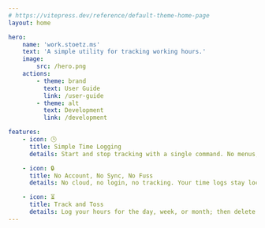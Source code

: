 ```yaml
---
# https://vitepress.dev/reference/default-theme-home-page
layout: home

hero:
    name: 'work.stoetz.ms'
    text: 'A simple utility for tracking working hours.'
    image:
        src: /hero.png
    actions:
        - theme: brand
          text: User Guide
          link: /user-guide
        - theme: alt
          text: Development
          link: /development

features:
    - icon: 🕒
      title: Simple Time Logging
      details: Start and stop tracking with a single command. No menus, no mouse, just the terminal.

    - icon: 🔒
      title: No Account, No Sync, No Fuss
      details: No cloud, no login, no tracking. Your time logs stay local and private.

    - icon: ⏳
      title: Track and Toss
      details: Log your hours for the day, week, or month; then delete them guilt-free.
---
```

